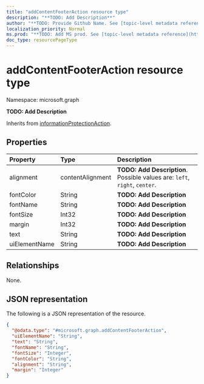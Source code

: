 ```yaml
---
title: "addContentFooterAction resource type"
description: "**TODO: Add Description**"
author: "**TODO: Provide Github Name. See [topic-level metadata reference](https://msgo.azurewebsites.net/add/document/guidelines/metadata.html#topic-level-metadata)**"
localization_priority: Normal
ms.prod: "**TODO: Add MS prod. See [topic-level metadata reference](https://msgo.azurewebsites.net/add/document/guidelines/metadata.html#topic-level-metadata)**"
doc_type: resourcePageType
---
```


# addContentFooterAction resource type


Namespace: microsoft.graph

**TODO: Add Description**


Inherits from [informationProtectionAction](../resources/informationprotectionaction.md).

## Properties
|Property|Type|Description|
|:---|:---|:---|
|alignment|contentAlignment|**TODO: Add Description**. Possible values are: `left`, `right`, `center`.|
|fontColor|String|**TODO: Add Description**|
|fontName|String|**TODO: Add Description**|
|fontSize|Int32|**TODO: Add Description**|
|margin|Int32|**TODO: Add Description**|
|text|String|**TODO: Add Description**|
|uiElementName|String|**TODO: Add Description**|

## Relationships
None.

## JSON representation
The following is a JSON representation of the resource.
<!-- {
  "blockType": "resource",
  "@odata.type": "microsoft.graph.addContentFooterAction"
}
-->
``` json
{
  "@odata.type": "#microsoft.graph.addContentFooterAction",
  "uiElementName": "String",
  "text": "String",
  "fontName": "String",
  "fontSize": "Integer",
  "fontColor": "String",
  "alignment": "String",
  "margin": "Integer"
}
```


